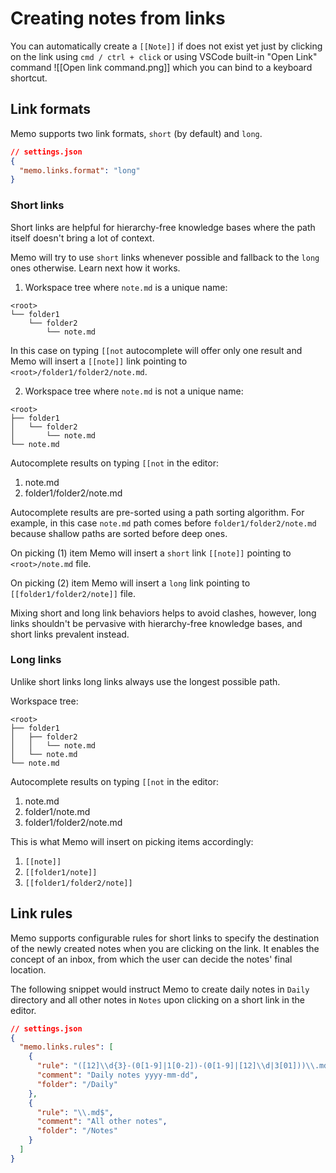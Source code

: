 # Creating notes from links

You can automatically create a `[[Note]]` if does not exist yet just by clicking on the link using `cmd / ctrl + click` or using VSCode built-in "Open Link" command ![[Open link command.png]] which you can bind to a keyboard shortcut.

## Link formats

Memo supports two link formats, `short` (by default) and `long`.

```json
// settings.json
{
  "memo.links.format": "long"
}
  ```

### Short links

Short links are helpful for hierarchy-free knowledge bases where the path itself doesn't bring a lot of context.

Memo will try to use `short` links whenever possible and fallback to the `long` ones otherwise. Learn next how it works.

1. Workspace tree where `note.md` is a unique name:

```
<root>
└── folder1
    └── folder2
        └── note.md
```

In this case on typing `[[not` autocomplete will offer only one result and Memo will insert a `[[note]]` link pointing to `<root>/folder1/folder2/note.md`.

2. Workspace tree where `note.md` is not a unique name:

```
<root>
├── folder1
│   └── folder2
│       └── note.md
└── note.md
```

Autocomplete results on typing `[[not` in the editor:
1. note.md
1. folder1/folder2/note.md

Autocomplete results are pre-sorted using a path sorting algorithm. For example, in this case `note.md` path comes before `folder1/folder2/note.md` because shallow paths are sorted before deep ones.

On picking (1) item Memo will insert a `short` link `[[note]]` pointing to `<root>/note.md` file.

On picking (2) item Memo will insert a `long` link pointing to `[[folder1/folder2/note]]` file.

Mixing short and long link behaviors helps to avoid clashes, however, long links shouldn't be pervasive with hierarchy-free knowledge bases, and short links prevalent instead.

### Long links

Unlike short links long links always use the longest possible path.

Workspace tree:

```
<root>
├── folder1
│   ├── folder2
│   │   └── note.md
│   └── note.md
└── note.md
```

Autocomplete results on typing `[[not` in the editor:
1. note.md
1. folder1/note.md
1. folder1/folder2/note.md

This is what Memo will insert on picking items accordingly:

1. `[[note]]`
1. `[[folder1/note]]`
1. `[[folder1/folder2/note]]`

## Link rules

Memo supports configurable rules for short links to specify the destination of the newly created notes when you are clicking on the link.
It enables the concept of an inbox, from which the user can decide the notes' final location.

The following snippet would instruct Memo to create daily notes in `Daily` directory and all other notes in `Notes` upon clicking on a short link in the editor.
  ```json
// settings.json
{
    "memo.links.rules": [
      {
        "rule": "([12]\\d{3}-(0[1-9]|1[0-2])-(0[1-9]|[12]\\d|3[01]))\\.md$",
        "comment": "Daily notes yyyy-mm-dd",
        "folder": "/Daily"
      },
      {
        "rule": "\\.md$",
        "comment": "All other notes",
        "folder": "/Notes"
      }
    ]
}
  ```
